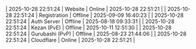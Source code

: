 | 2025-10-28 22:51:24 | Website | Online | 2025-10-28 22:51:21 |
| 2025-10-28 22:51:24 | Registration | Offline | 2025-09-09 16:40:23 |
| 2025-10-28 22:51:24 | Auth Server | Offline | 2025-08-18 09:33:31 |
| 2025-10-28 22:51:24 | Kezan (PvE) | Offline | 2025-10-11 12:51:30 |
| 2025-10-28 22:51:24 | Gurubashi (PvP) | Offline | 2025-08-23 21:44:06 |
| 2025-10-28 22:51:24 | Cloudflare | Online | 2025-10-28 22:51:21 |
